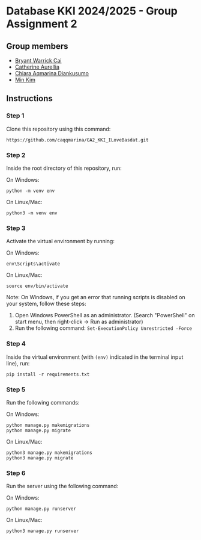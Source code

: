 # Database KKI 2024/2025 - Group Assignment 2
## Group members
* [Bryant Warrick Cai](https://github.com/bryantwarrickcai)
* [Catherine Aurellia](https://github.com/neaurellia)
* [Chiara Aqmarina Diankusumo](https://github.com/caqqmarina)
* [Min Kim](https://github.com/wuyu0107)

## Instructions
### Step 1
Clone this repository using this command:
```
https://github.com/caqqmarina/GA2_KKI_ILoveBasdat.git
```

### Step 2
Inside the root directory of this repository, run:

On Windows:
```
python -m venv env
```

On Linux/Mac:
```
python3 -m venv env
```

### Step 3
Activate the virtual environment by running:

On Windows:
```
env\Scripts\activate
```

On Linux/Mac:
```
source env/bin/activate
```

Note: On Windows, if you get an error that running scripts is disabled on your system, follow these steps:
1. Open Windows PowerShell as an administrator. (Search "PowerShell" on start menu, then right-click -> Run as administrator)
2. Run the following command: `Set-ExecutionPolicy Unrestricted -Force`

### Step 4
Inside the virtual environment (with `(env)` indicated in the terminal input line), run:
```
pip install -r requirements.txt
```

### Step 5
Run the following commands:

On Windows:
```
python manage.py makemigrations
python manage.py migrate
```

On Linux/Mac:
```
python3 manage.py makemigrations
python3 manage.py migrate
```

### Step 6
Run the server using the following command:

On Windows:
```
python manage.py runserver
```

On Linux/Mac:
```
python3 manage.py runserver
```
